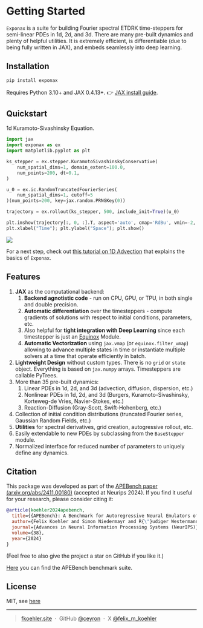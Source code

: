 # Getting Started

`Exponax` is a suite for building Fourier spectral ETDRK time-steppers for
semi-linear PDEs in 1d, 2d, and 3d. There are many pre-built dynamics and plenty
of helpful utilities. It is extremely efficient, is differentiable (due to being
fully written in JAX), and embeds seamlessly into deep learning.

## Installation

```bash
pip install exponax
```

Requires Python 3.10+ and JAX 0.4.13+. 👉 [JAX install guide](https://jax.readthedocs.io/en/latest/installation.html).

## Quickstart

1d Kuramoto-Sivashinsky Equation.

```python
import jax
import exponax as ex
import matplotlib.pyplot as plt

ks_stepper = ex.stepper.KuramotoSivashinskyConservative(
    num_spatial_dims=1, domain_extent=100.0,
    num_points=200, dt=0.1,
)

u_0 = ex.ic.RandomTruncatedFourierSeries(
    num_spatial_dims=1, cutoff=5
)(num_points=200, key=jax.random.PRNGKey(0))

trajectory = ex.rollout(ks_stepper, 500, include_init=True)(u_0)

plt.imshow(trajectory[:, 0, :].T, aspect='auto', cmap='RdBu', vmin=-2, vmax=2, origin="lower")
plt.xlabel("Time"); plt.ylabel("Space"); plt.show()
```

![](https://github.com/user-attachments/assets/e4889898-9a74-4b6f-9e88-ee12706b2f6c)

For a next step, check out [this tutorial on 1D
Advection](https://fkoehler.site/exponax/examples/simple_advection_example_1d/)
that explains the basics of `Exponax`.

## Features


1. **JAX** as the computational backend:
    1. **Backend agnotistic code** - run on CPU, GPU, or TPU, in both single and
        double precision.
    2. **Automatic differentiation** over the timesteppers - compute gradients
        of solutions with respect to initial conditions, parameters, etc.
    3. Also helpful for **tight integration with Deep Learning** since each
        timestepper is just an
        [Equinox](https://github.com/patrick-kidger/equinox) Module.
    4. **Automatic Vectorization** using `jax.vmap` (or `equinox.filter_vmap`)
        allowing to advance multiple states in time or instantiate multiple
        solvers at a time that operate efficiently in batch.
2. **Lightweight Design** without custom types. There is no `grid` or `state`
    object. Everything is based on `jax.numpy` arrays. Timesteppers are callable
    PyTrees.
3. More than 35 pre-built dynamics:
    1. Linear PDEs in 1d, 2d, and 3d (advection, diffusion, dispersion, etc.)
    2. Nonlinear PDEs in 1d, 2d, and 3d (Burgers, Kuramoto-Sivashinsky,
        Korteweg-de Vries, Navier-Stokes, etc.)
    3. Reaction-Diffusion (Gray-Scott, Swift-Hohenberg, etc.)
4. Collection of initial condition distributions (truncated Fourier series,
   Gaussian Random Fields, etc.)
5. **Utilities** for spectral derivatives, grid creation, autogressive rollout,
   etc.
6. Easily extendable to new PDEs by subclassing from the `BaseStepper` module.
7. Normalized interface for reduced number of parameters to uniquely define any
   dynamics.

## Citation

This package was developed as part of the [APEBench paper
(arxiv.org/abs/2411.00180)](https://arxiv.org/abs/2411.00180) (accepted at
Neurips 2024). If you find it useful for your research, please consider citing
it:

```bibtex
@article{koehler2024apebench,
  title={{APEBench}: A Benchmark for Autoregressive Neural Emulators of {PDE}s},
  author={Felix Koehler and Simon Niedermayr and R{\"}udiger Westermann and Nils Thuerey},
  journal={Advances in Neural Information Processing Systems (NeurIPS)},
  volume={38},
  year={2024}
}
```

(Feel free to also give the project a star on GitHub if you like it.)

[Here](https://github.com/tum-pbs/apebench) you can find the APEBench benchmark suite.

## License

MIT, see [here](https://github.com/Ceyron/apebench/blob/main/LICENSE.txt)

---

> [fkoehler.site](https://fkoehler.site/) &nbsp;&middot;&nbsp;
> GitHub [@ceyron](https://github.com/ceyron) &nbsp;&middot;&nbsp;
> X [@felix_m_koehler](https://twitter.com/felix_m_koehler)
